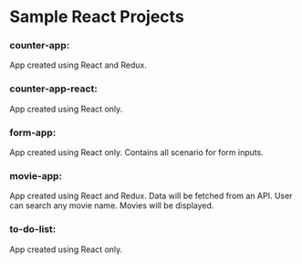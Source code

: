 # Sample React Projects

### counter-app: 
App created using React and Redux.

### counter-app-react: 
App created using React only.

### form-app: 
App created using React only. Contains all scenario for form inputs.

### movie-app: 
App created using React and Redux. Data will be fetched from an API. User can search any movie name. Movies will be displayed.

### to-do-list: 
App created using React only.